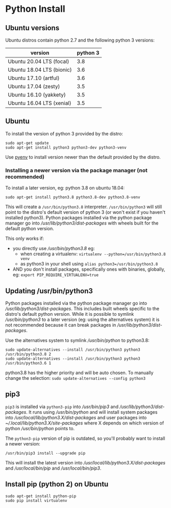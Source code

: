 # Python Install

## Ubuntu versions

Ubuntu distros contain python 2.7 and the following python 3 versions:

| version                   | python 3 |
| ------------------------- | -------- |
| Ubuntu 20.04 LTS (focal)  | 3.8      |
| Ubuntu 18.04 LTS (bionic) | 3.6      |
| Ubuntu 17.10 (artful)     | 3.6      |
| Ubuntu 17.04 (zesty)      | 3.5      |
| Ubuntu 16.10 (yakkety)    | 3.5      |
| Ubuntu 16.04 LTS (xenial) | 3.5      |

## Ubuntu

To install the version of python 3 provided by the distro:

```
sudo apt-get update
sudo apt-get install python3 python3-dev python3-venv
```

Use [pyenv](pyenv.md) to install version newer than the default provided by the distro.

### Installing a newer version via the package manager (not recommended)

To install a later version, eg: python 3.8 on ubuntu 18.04:

```
sudo apt-get install python3.8 python3.8-dev python3.8-venv
```

This will create a `/usr/bin/python3.8` interpreter. `/usr/bin/python3` will still point to the distro's default version of python 3 (or won't exist if you haven't installed python3). Python packages installed via the python package manager go into _/usr/lib/python3/dist-packages_ with wheels built for the default python version. 

This only works if:

- you directly use _/usr/bin/python3.8_ eg:
  - when creating a virtualenv: `virtualenv --python=/usr/bin/python3.8 venv`
  - as python3 in your shell using `alias python3=/usr/bin/python3.8`
- AND you don't install packages, specifically ones with binaries, globally, eg: `export PIP_REQUIRE_VIRTUALENV=true`

## Updating /usr/bin/python3

Python packages installed via the python package manager go into _/usr/lib/python3/dist-packages_. This includes built wheels specific to the distro's default python version. While it is possible to symlink _/usr/bin/python3_ to a later version (eg: using the alternatives system) it is not recommended because it can break packages in _/usr/lib/python3/dist-packages_.

Use the alternatives system to symlink _/usr/bin/python_ to python3.8:

```
sudo update-alternatives --install /usr/bin/python3 python3 /usr/bin/python3.8 2
sudo update-alternatives --install /usr/bin/python3 python3 /usr/bin/python3.6 1
```

python3.8 has the higher priority and will be auto chosen. To manually change the selection: `sudo update-alternatives --config python3`

## pip3

`pip3` is installed via `python3-pip` into _/usr/bin/pip3_ and _/usr/lib/python3/dist-packages_. It runs using _/usr/bin/python_ and will install system packages into _/usr/local/lib/python3.X/dist-packages_ and user packages into _~/.local/lib/python3.X/site-packages_ where X depends on which version of python _/usr/bin/python_ points to.

The `python3-pip` version of pip is outdated, so you'll probably want to install a newer version:

```
/usr/bin/pip3 install --upgrade pip
```

This will install the latest version into _/usr/local/lib/python3.X/dist-packages_ and _/usr/local/bin/pip_ and _/usr/local/bin/pip3_.

## Install pip (python 2) on Ubuntu

```
sudo apt-get install python-pip
sudo pip install virtualenv
```
